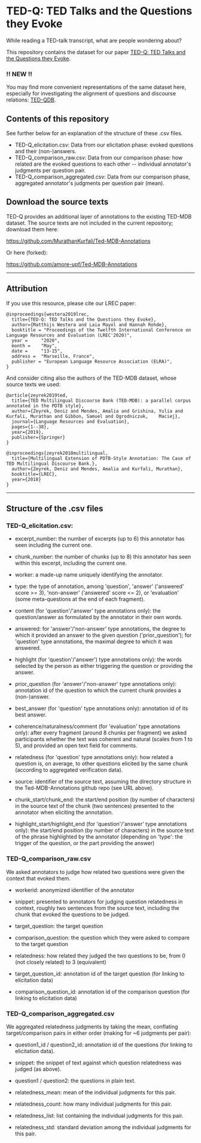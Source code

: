 # TED-Q: TED Talks and the Questions they Evoke #

While reading a TED-talk transcript, what are people wondering about?

This repository contains the dataset for our paper [TED-Q: TED Talks and the Questions they Evoke](https://aclanthology.org/2020.lrec-1.141/).

### !! NEW !!

You may find more convenient representations of the same dataset here, especially for investigating the alignment of questions and discourse relations: [TED-QDB](https://github.com/LeidenNLP/ted-qdb/).

## Contents of this repository ##

See further below for an explanation of the structure of these .csv files.

- TED-Q_elicitation.csv: Data from our elicitation phase: evoked questions and their (non-)answers.
- TED-Q_comparison_raw.csv: Data from our comparison phase: how related are the evoked questions to each other -- individual annotator's judgments per question pair.
- TED-Q_comparison_aggregated.csv: Data from our comparison phase, aggregated annotator's judgments per question pair (mean).

## Download the source texts ##

TED-Q provides an additional layer of annotations to the existing TED-MDB dataset. The source texts are not included in the current repository; download them here:

https://github.com/MurathanKurfali/Ted-MDB-Annotations

Or here (forked):

https://github.com/amore-upf/Ted-MDB-Annotations

-------------------------------

## Attribution ##

If you use this resource, please cite our LREC paper:

    @inproceedings{westera2019lrec,
      title={TED-Q: TED Talks and the Questions they Evoke},
      author={Matthijs Westera and Laia Mayol and Hannah Rohde},
      booktitle = "Proceedings of the Twelfth International Conference on Language Resources and Evaluation (LREC'2020)",
      year = 	 "2020",
      month = 	 "May",
      date =     "13-15",
      address =  "Marseille, France",
      publisher = "European Language Resource Association (ELRA)",
    }

And consider citing also the authors of the TED-MDB dataset, whose source texts we used:

    @article{zeyrek2019ted,
      title={TED Multilingual Discourse Bank (TED-MDB): a parallel corpus annotated in the PDTB style},
      author={Zeyrek, Deniz and Mendes, Amalia and Grishina, Yulia and Kurfali, Murathan and Gibbon, Samuel and Ogrodniczuk,    Maciej},
      journal={Language Resources and Evaluation},
      pages={1--38},
      year={2019},
      publisher={Springer}
    }

    @inproceedings{zeyrek2018multilingual,
      title={Multilingual Extension of PDTB-Style Annotation: The Case of TED Multilingual Discourse Bank.},
      author={Zeyrek, Deniz and Mendes, Amalia and Kurfali, Murathan},
      booktitle={LREC},
      year={2018}
    }

-------------------------------

## Structure of the .csv files ##

### TED-Q_elicitation.csv: ###

- excerpt_number: the number of excerpts (up to 6) this annotator has seen including the current one.

- chunk_number: the number of chunks (up to 8) this annotator has seen within this excerpt, including the current one.

- worker: a made-up name uniquely identifying the annotator.

- type: the type of annotation, among 'question', 'answer' ('answered' score >= 3), 'non-answer' ('answered' score <= 2), or 'evaluation' (some meta-questions at the end of each fragment).

- content (for 'question'/'answer' type annotations only): the question/answer as formulated by the annotator in their own words.

- answered: for 'answer'/'non-answer' type annotations, the degree to which it provided an answer to the given question ('prior_question'); for 'question' type annotations, the maximal degree to which it was answered.

- highlight (for 'question'/'answer') type annotations only): the words selected by the person as either triggering the question or providing the answer.

- prior_question (for 'answer'/'non-answer' type annotations only): annotation id of the question to which the current chunk provides a (non-)answer.

- best_answer (for 'question' type annotations only): annotation id of its best answer.

- coherence/naturalness/comment (for 'evaluation' type annotations only): after every fragment (around 8 chunks per fragment) we asked participants whether the text was coherent and natural (scales from 1 to 5), and provided an open text field for comments.

- relatedness (for 'question' type annotations only): how related a question is, on average, to other questions elicited by the same chunk (according to aggregated verification data).

- source: identifier of the source text, assuming the directory structure in the Ted-MDB-Annotations github repo (see URL above).

- chunk_start/chunk_end: the start/end position (by number of characters) in the source text of the chunk (two sentences) presented to the annotator when eliciting the annotation.

- highlight_start/highlight_end (for 'question'/'answer' type annotations only): the start/end position (by number of characters) in the source text of the phrase highlighted by the annotator (depending on 'type': the trigger of the question, or the part providing the answer)

### TED-Q_comparison_raw.csv ###

We asked annotators to judge how related two questions were given the context that evoked them.

- workerid: anonymized identifier of the annotator

- snippet: presented to annotators for judging question relatedness in context, roughly two sentences from the source text, including the chunk that evoked the questions to be judged.

- target_question: the target question

- comparison_question: the question which they were asked to compare to the target question

- relatedness: how related they judged the two questions to be, from 0 (not closely related) to 3 (equivalent)

- target_question_id: annotation id of the target question (for linking to elicitation data)

- comparison_question_id: annotation id of the comparison question (for linking to elicitation data)

### TED-Q_comparison_aggregated.csv ###

We aggregated relatedness judgments by taking the mean, conflating target/comparison pairs in either order (making for ~6 judgments per pair):

- question1_id / question2_id: annotation id of the questions (for linking to elicitation data).

- snippet: the snippet of text against which question relatedness was judged (as above).

- question1 / question2: the questions in plain text.

- relatedness_mean: mean of the individual judgments for this pair.

- relatedness_count: how many individual judgments for this pair.

- relatedness_list: list containing the individual judgments for this pair.

- relatedness_std: standard deviation among the individual judgments for this pair.

